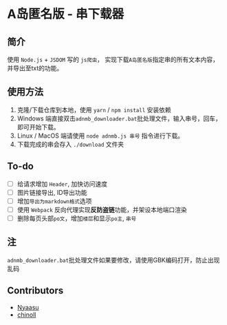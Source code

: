 # A岛匿名版 - 串下载器

## 简介

使用 `Node.js` + `JSDOM` 写的 `js爬虫`，
实现下载`A岛匿名版`指定串的所有文本内容，并导出至txt的功能。

## 使用方法

1. 克隆/下载仓库到本地，使用 `yarn` / `npm install` 安装依赖
2. Windows 端直接双击`adnmb_downloader.bat`批处理文件，输入串号，回车，即可开始下载。
3. Linux / MacOS 端请使用 `node adnmb.js 串号` 指令进行下载。
4. 下载完成的串会存入 `./download` 文件夹

## To-do

- [ ] 给请求增加 `Header`, 加快访问速度
- [ ] 图片链接导出, ID导出功能
- [ ] 增加`导出为markdown格式`选项
- [ ] 使用 `Webpack` 反向代理实现**反防盗链**功能，并架设本地端口渲染
- [ ] 删除每页头部`po文`，增加`楼层`和显示`po主`, `串号`

## 注

`adnmb_downloader.bat`批处理文件如果要修改，请使用GBK编码打开，防止出现乱码

## Contributors

- [Nyaasu](https://github.com/Nyaasu66)
- [chinoll](https://github.com/chinoll)
